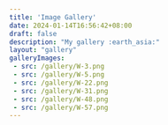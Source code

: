 ```yaml
---
title: 'Image Gallery'
date: 2024-01-14T16:56:42+08:00
draft: false
description: "My gallery :earth_asia:"
layout: "gallery"
galleryImages:
 - src: /gallery/W-3.png
 - src: /gallery/W-5.png
 - src: /gallery/W-22.png
 - src: /gallery/W-31.png
 - src: /gallery/W-48.png
 - src: /gallery/W-57.png
---
```

